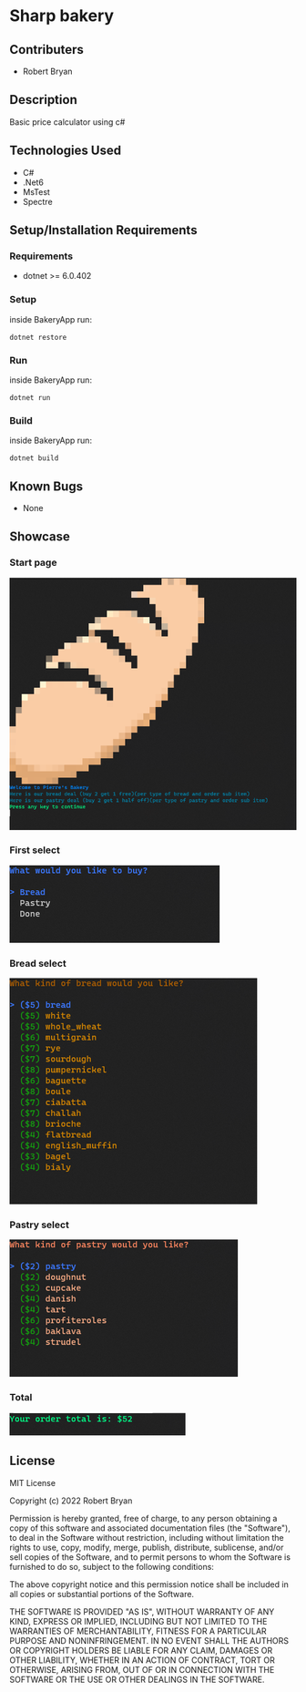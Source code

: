 # Sharp bakery

## Contributers
* Robert Bryan

## Description
Basic price calculator using c#

## Technologies Used
* C#
* .Net6
* MsTest
* Spectre

## Setup/Installation Requirements

### Requirements
* dotnet >= 6.0.402

### Setup
inside BakeryApp run:
```
dotnet restore
```

### Run
inside BakeryApp run:
```
dotnet run
```

### Build
inside BakeryApp run:
```
dotnet build
```

## Known Bugs
* None

## Showcase
### Start page
![start image](https://github.com/robbryandev/sharp-bakery/blob/main/ShowcaseImages/start.PNG)

### First select
![first select](https://github.com/robbryandev/sharp-bakery/blob/main/ShowcaseImages/first.PNG)

### Bread select
![bread select](https://github.com/robbryandev/sharp-bakery/blob/main/ShowcaseImages/bread.PNG)

### Pastry select
![pastry select](https://github.com/robbryandev/sharp-bakery/blob/main/ShowcaseImages/pastry.PNG)

### Total
![total](https://github.com/robbryandev/sharp-bakery/blob/main/ShowcaseImages/total.PNG)

## License

MIT License

Copyright (c) 2022 Robert Bryan

Permission is hereby granted, free of charge, to any person obtaining a copy of this software and associated documentation files (the "Software"), to deal in the Software without restriction, including without limitation the rights to use, copy, modify, merge, publish, distribute, sublicense, and/or sell copies of the Software, and to permit persons to whom the Software is furnished to do so, subject to the following conditions:

The above copyright notice and this permission notice shall be included in all copies or substantial portions of the Software.

THE SOFTWARE IS PROVIDED "AS IS", WITHOUT WARRANTY OF ANY KIND, EXPRESS OR IMPLIED, INCLUDING BUT NOT LIMITED TO THE WARRANTIES OF MERCHANTABILITY, FITNESS FOR A PARTICULAR PURPOSE AND NONINFRINGEMENT. IN NO EVENT SHALL THE AUTHORS OR COPYRIGHT HOLDERS BE LIABLE FOR ANY CLAIM, DAMAGES OR OTHER LIABILITY, WHETHER IN AN ACTION OF CONTRACT, TORT OR OTHERWISE, ARISING FROM, OUT OF OR IN CONNECTION WITH THE SOFTWARE OR THE USE OR OTHER DEALINGS IN THE SOFTWARE.
